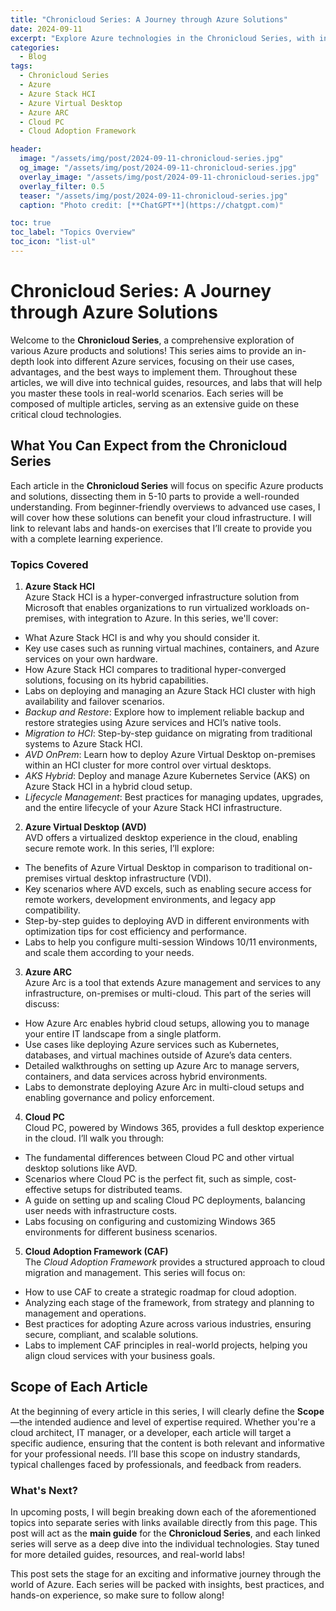 ```yaml
---
title: "Chronicloud Series: A Journey through Azure Solutions"
date: 2024-09-11
excerpt: "Explore Azure technologies in the Chronicloud Series, with in-depth guides and hands-on labs."
categories:
  - Blog
tags:
  - Chronicloud Series
  - Azure
  - Azure Stack HCI
  - Azure Virtual Desktop
  - Azure ARC
  - Cloud PC
  - Cloud Adoption Framework

header:
  image: "/assets/img/post/2024-09-11-chronicloud-series.jpg"
  og_image: "/assets/img/post/2024-09-11-chronicloud-series.jpg"
  overlay_image: "/assets/img/post/2024-09-11-chronicloud-series.jpg"
  overlay_filter: 0.5  
  teaser: "/assets/img/post/2024-09-11-chronicloud-series.jpg"
  caption: "Photo credit: [**ChatGPT**](https://chatgpt.com)"

toc: true
toc_label: "Topics Overview" 
toc_icon: "list-ul"
---
```


# Chronicloud Series: A Journey through Azure Solutions

Welcome to the **Chronicloud Series**, a comprehensive exploration of various Azure products and solutions! This series aims to provide an in-depth look into different Azure services, focusing on their use cases, advantages, and the best ways to implement them. Throughout these articles, we will dive into technical guides, resources, and labs that will help you master these tools in real-world scenarios. Each series will be composed of multiple articles, serving as an extensive guide on these critical cloud technologies.

## What You Can Expect from the Chronicloud Series

Each article in the **Chronicloud Series** will focus on specific Azure products and solutions, dissecting them in 5-10 parts to provide a well-rounded understanding. From beginner-friendly overviews to advanced use cases, I will cover how these solutions can benefit your cloud infrastructure. I will link to relevant labs and hands-on exercises that I’ll create to provide you with a complete learning experience.

### Topics Covered

1. **Azure Stack HCI**  
Azure Stack HCI is a hyper-converged infrastructure solution from Microsoft that enables organizations to run virtualized workloads on-premises, with integration to Azure. In this series, we'll cover:
- What Azure Stack HCI is and why you should consider it.
- Key use cases such as running virtual machines, containers, and Azure services on your own hardware.
- How Azure Stack HCI compares to traditional hyper-converged solutions, focusing on its hybrid capabilities.
- Labs on deploying and managing an Azure Stack HCI cluster with high availability and failover scenarios.
- *Backup and Restore*: Explore how to implement reliable backup and restore strategies using Azure services and HCI’s native tools.
- *Migration to HCI*: Step-by-step guidance on migrating from traditional systems to Azure Stack HCI.
- *AVD OnPrem*: Learn how to deploy Azure Virtual Desktop on-premises within an HCI cluster for more control over virtual desktops.
- *AKS Hybrid*: Deploy and manage Azure Kubernetes Service (AKS) on Azure Stack HCI in a hybrid cloud setup.
- *Lifecycle Management*: Best practices for managing updates, upgrades, and the entire lifecycle of your Azure Stack HCI infrastructure.
  
2. **Azure Virtual Desktop (AVD)**  
AVD offers a virtualized desktop experience in the cloud, enabling secure remote work. In this series, I’ll explore:
- The benefits of Azure Virtual Desktop in comparison to traditional on-premises virtual desktop infrastructure (VDI).
- Key scenarios where AVD excels, such as enabling secure access for remote workers, development environments, and legacy app compatibility.
- Step-by-step guides to deploying AVD in different environments with optimization tips for cost efficiency and performance.
- Labs to help you configure multi-session Windows 10/11 environments, and scale them according to your needs.

3. **Azure ARC**  
Azure Arc is a tool that extends Azure management and services to any infrastructure, on-premises or multi-cloud. This part of the series will discuss:
- How Azure Arc enables hybrid cloud setups, allowing you to manage your entire IT landscape from a single platform.
- Use cases like deploying Azure services such as Kubernetes, databases, and virtual machines outside of Azure’s data centers.
- Detailed walkthroughs on setting up Azure Arc to manage servers, containers, and data services across hybrid environments.
- Labs to demonstrate deploying Azure Arc in multi-cloud setups and enabling governance and policy enforcement.

4. **Cloud PC**  
Cloud PC, powered by Windows 365, provides a full desktop experience in the cloud. I’ll walk you through:
- The fundamental differences between Cloud PC and other virtual desktop solutions like AVD.
- Scenarios where Cloud PC is the perfect fit, such as simple, cost-effective setups for distributed teams.
- A guide on setting up and scaling Cloud PC deployments, balancing user needs with infrastructure costs.
- Labs focusing on configuring and customizing Windows 365 environments for different business scenarios.

5. **Cloud Adoption Framework (CAF)**  
The *Cloud Adoption Framework* provides a structured approach to cloud migration and management. This series will focus on:
- How to use CAF to create a strategic roadmap for cloud adoption.
- Analyzing each stage of the framework, from strategy and planning to management and operations.
- Best practices for adopting Azure across various industries, ensuring secure, compliant, and scalable solutions.
- Labs to implement CAF principles in real-world projects, helping you align cloud services with your business goals.

## Scope of Each Article

At the beginning of every article in this series, I will clearly define the **Scope**—the intended audience and level of expertise required. Whether you're a cloud architect, IT manager, or a developer, each article will target a specific audience, ensuring that the content is both relevant and informative for your professional needs. I’ll base this scope on industry standards, typical challenges faced by professionals, and feedback from readers.

### What's Next?

In upcoming posts, I will begin breaking down each of the aforementioned topics into separate series with links available directly from this page. This post will act as the **main guide** for the **Chronicloud Series**, and each linked series will serve as a deep dive into the individual technologies. Stay tuned for more detailed guides, resources, and real-world labs!

This post sets the stage for an exciting and informative journey through the world of Azure. Each series will be packed with insights, best practices, and hands-on experience, so make sure to follow along!